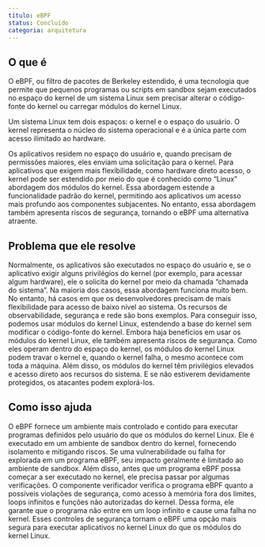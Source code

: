 ```yaml
---
título: eBPF
status: Concluído
categoria: arquitetura
---
```


## O que é

O eBPF, ou filtro de pacotes de Berkeley estendido, é uma tecnologia que permite que pequenos programas ou scripts em sandbox sejam executados no espaço do kernel de um sistema Linux sem precisar alterar o código-fonte do kernel ou carregar módulos do kernel Linux.

Um sistema Linux tem dois espaços: o kernel e o espaço do usuário. 
O kernel representa o núcleo do sistema operacional e é a única parte 
com acesso ilimitado ao hardware. 

Os aplicativos residem no espaço do usuário e, quando precisam de permissões maiores, 
eles enviam uma solicitação para o kernel.
Para aplicativos que exigem mais flexibilidade, como hardware direto 
acesso, o kernel pode ser estendido por meio do que é conhecido como “Linux” 
abordagem dos módulos do kernel. Essa abordagem estende a funcionalidade padrão do kernel,
 permitindo aos aplicativos um acesso mais profundo aos componentes subjacentes. 
 No entanto, essa abordagem também apresenta riscos de segurança, tornando o eBPF uma alternativa atraente.

## Problema que ele resolve
Normalmente, os aplicativos são executados no espaço do usuário e, se o aplicativo exigir alguns privilégios do kernel (por exemplo, para acessar algum hardware), 
ele o solicita do kernel por meio da chamada “chamada do sistema”. 
Na maioria dos casos, essa abordagem funciona muito bem. No entanto, há casos em que os desenvolvedores precisam de mais flexibilidade para acesso de baixo nível ao sistema.
Os recursos de observabilidade, segurança e rede são bons exemplos.
Para conseguir isso, podemos usar módulos do kernel Linux, estendendo a base do kernel sem modificar o código-fonte do kernel. 
Embora haja benefícios em usar os módulos do kernel Linux, ele também apresenta riscos de segurança. 
Como eles operam dentro do espaço do kernel, os módulos do kernel Linux podem travar o kernel e, quando o kernel falha, o mesmo acontece com toda a máquina.
Além disso, os módulos do kernel têm privilégios elevados e acesso direto aos recursos do sistema. E se não estiverem devidamente protegidos, os atacantes podem explorá-los.

## Como isso ajuda
O eBPF fornece um ambiente mais controlado e contido para executar programas definidos pelo usuário do que os módulos do kernel Linux.
Ele é executado em um ambiente de sandbox dentro do kernel, fornecendo isolamento e mitigando riscos. 
Se uma vulnerabilidade ou falha for explorada em um programa eBPF, seu impacto geralmente é limitado ao ambiente de sandbox.
Além disso, antes que um programa eBPF possa começar a ser executado no kernel, ele precisa passar por algumas verificações. 
O componente verificador verifica o programa eBPF quanto a possíveis violações de segurança, 
como acesso à memória fora dos limites, loops infinitos e funções não autorizadas do kernel.
Dessa forma, ele garante que o programa não entre em um loop infinito e cause uma falha no kernel.
Esses controles de segurança tornam o eBPF uma opção mais segura para executar aplicativos no kernel Linux do que os módulos do kernel Linux.
